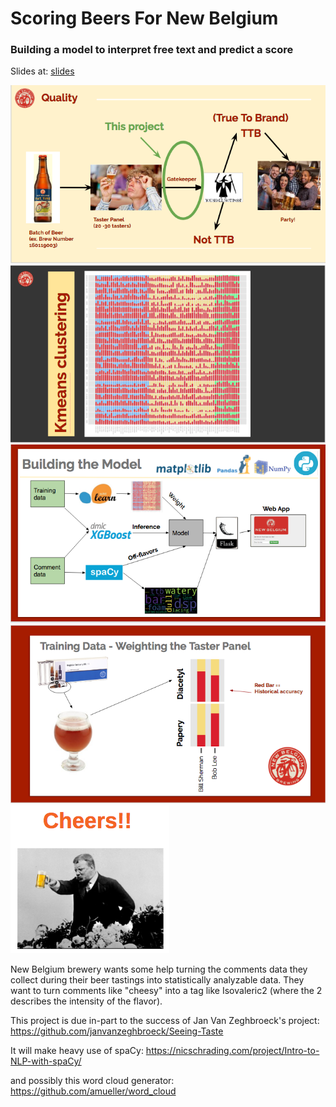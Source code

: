 # Scoring Beers For New Belgium
### Building a model to interpret free text and predict a score

Slides at:  [slides](https://docs.google.com/presentation/d/1J8WPJ5li_JKKvwMSkTPeRAsvcDAzBeEdkMxWl9er1vY/edit#slide=id.gcb9a0b074_1_0)


![overview](charts/imgs/project_overview.png)
![cluster](charts/imgs/k_cluster.png)
![model](charts/imgs/model_overview.png)
![training](charts/imgs/training_data.png)
![cheers](charts/imgs/cheers.png)

New Belgium brewery wants some help turning the comments data they collect during their beer tastings into statistically analyzable data.  They want to turn comments like "cheesy" into a tag like Isovaleric2 (where the 2 describes the intensity of the flavor).

This project is due in-part to the success of Jan Van Zeghbroeck's project:
https://github.com/janvanzeghbroeck/Seeing-Taste

It will make heavy use of spaCy:
https://nicschrading.com/project/Intro-to-NLP-with-spaCy/

and possibly this word cloud generator:
https://github.com/amueller/word_cloud
